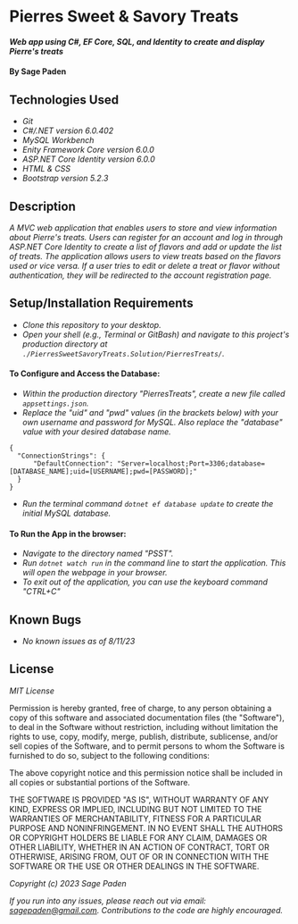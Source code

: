# Pierres Sweet & Savory Treats

#### _Web app using C#, EF Core, SQL, and Identity to create and display Pierre's treats_

#### By **Sage Paden**

## Technologies Used

* _Git_
* _C#/.NET version 6.0.402_
* _MySQL Workbench_
* _Enity Framework Core version 6.0.0_
* _ASP.NET Core Identity version 6.0.0_
* _HTML & CSS_
* _Bootstrap version 5.2.3_


## Description
_A MVC web application that enables users to store and view information about Pierre's treats. Users can register for an account and log in through ASP.NET Core Identity to create a list of flavors and add or update the list of treats. The application allows users to view treats based on the flavors used or vice versa. If a user tries to edit or delete a treat or flavor without authentication, they will be redirected to the account registration page._

## Setup/Installation Requirements

* _Clone this repository to your desktop._
* _Open your shell (e.g., Terminal or GitBash) and navigate to this project's production directory at ```./PierresSweetSavoryTreats.Solution/PierresTreats/```._

#### To Configure and Access the Database:
* _Within the production directory "PierresTreats", create a new file called ```appsettings.json```._
* _Replace the "uid" and "pwd" values (in the brackets below) with your own username and password for MySQL. Also replace the "database" value with your desired database name._
```
{
  "ConnectionStrings": {
      "DefaultConnection": "Server=localhost;Port=3306;database=[DATABASE_NAME];uid=[USERNAME];pwd=[PASSWORD];"
  }
}
```
* _Run the terminal command ```dotnet ef database update``` to create the initial MySQL database._

#### To Run the App in the browser:
* _Navigate to the directory named "PSST"._
* _Run ```dotnet watch run``` in the command line to start the application. This will open the webpage in your browser._
* _To exit out of the application, you can use the keyboard command "CTRL+C"_

## Known Bugs

* _No known issues as of 8/11/23_

## License

_MIT License_

Permission is hereby granted, free of charge, to any person obtaining a copy
of this software and associated documentation files (the "Software"), to deal
in the Software without restriction, including without limitation the rights
to use, copy, modify, merge, publish, distribute, sublicense, and/or sell
copies of the Software, and to permit persons to whom the Software is
furnished to do so, subject to the following conditions:

The above copyright notice and this permission notice shall be included in all
copies or substantial portions of the Software.

THE SOFTWARE IS PROVIDED "AS IS", WITHOUT WARRANTY OF ANY KIND, EXPRESS OR
IMPLIED, INCLUDING BUT NOT LIMITED TO THE WARRANTIES OF MERCHANTABILITY,
FITNESS FOR A PARTICULAR PURPOSE AND NONINFRINGEMENT. IN NO EVENT SHALL THE
AUTHORS OR COPYRIGHT HOLDERS BE LIABLE FOR ANY CLAIM, DAMAGES OR OTHER
LIABILITY, WHETHER IN AN ACTION OF CONTRACT, TORT OR OTHERWISE, ARISING FROM,
OUT OF OR IN CONNECTION WITH THE SOFTWARE OR THE USE OR OTHER DEALINGS IN THE
SOFTWARE.

_Copyright (c) 2023 Sage Paden_

_If you run into any issues, please reach out via email: sagepaden@gmail.com.  Contributions to the code are highly encouraged._